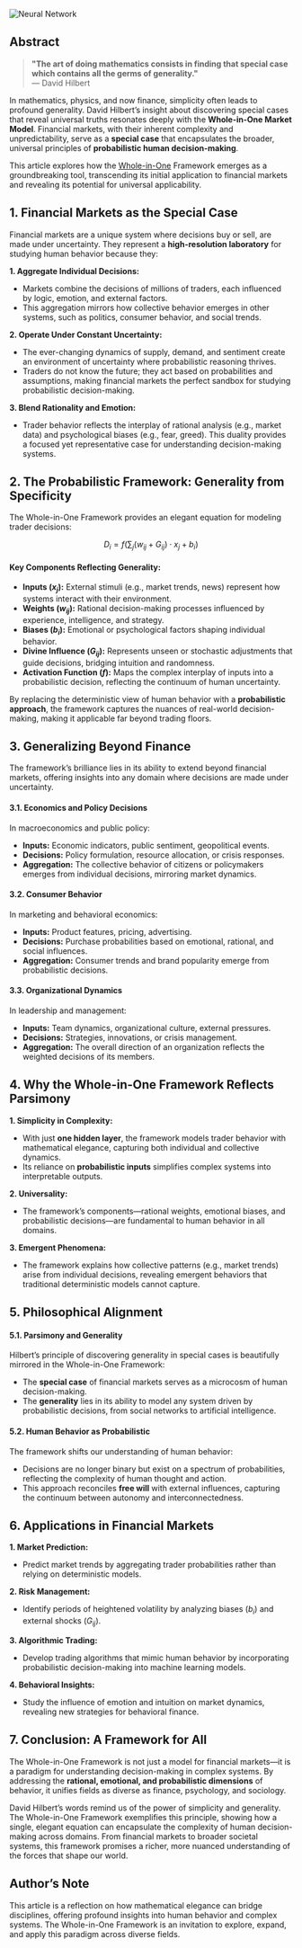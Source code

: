 ![Neural Network](https://blog.quantiota.ai/static/upload/david-hilbert.jpg "enter image title here")

## Abstract

> **"The art of doing mathematics consists in finding that special case which contains all the germs of generality."**  
> — David Hilbert

In mathematics, physics, and now finance, simplicity often leads to profound generality. David Hilbert’s insight about discovering special cases that reveal universal truths resonates deeply with the **Whole-in-One Market Model**. Financial markets, with their inherent complexity and unpredictability, serve as a **special case** that encapsulates the broader, universal principles of **probabilistic human decision-making**. 

This article explores how the [Whole-in-One](https://blog.quantiota.ai/page/15/the-whole-in-one-framework-financial-market-modeling-with-probabilistic-inputs/) Framework emerges as a groundbreaking tool, transcending its initial application to financial markets and revealing its potential for universal applicability.



## 1. Financial Markets as the Special Case

Financial markets are a unique system where decisions buy or sell, are made under uncertainty. They represent a **high-resolution laboratory** for studying human behavior because they:

 **1. Aggregate Individual Decisions:**

   - Markets combine the decisions of millions of traders, each influenced by logic, emotion, and external factors.
   - This aggregation mirrors how collective behavior emerges in other systems, such as politics, consumer behavior, and social trends.

 **2. Operate Under Constant Uncertainty:**

   - The ever-changing dynamics of supply, demand, and sentiment create an environment of uncertainty where probabilistic reasoning thrives.
   - Traders do not know the future; they act based on probabilities and assumptions, making financial markets the perfect sandbox for studying probabilistic decision-making.

 **3. Blend Rationality and Emotion:**

   - Trader behavior reflects the interplay of rational analysis (e.g., market data) and psychological biases (e.g., fear, greed). This duality provides a focused yet representative case for understanding decision-making systems.



## 2. The Probabilistic Framework: Generality from Specificity

The Whole-in-One Framework provides an elegant equation for modeling trader decisions:

$$
D_i = f\left(\sum_{j} (w_{ij} + G_{ij}) \cdot x_j + b_i\right)
$$

#### **Key Components Reflecting Generality:**

- **Inputs ($x_j$):** External stimuli (e.g., market trends, news) represent how systems interact with their environment.
- **Weights ($w_{ij}$):** Rational decision-making processes influenced by experience, intelligence, and strategy.
- **Biases ($b_i$):** Emotional or psychological factors shaping individual behavior.
- **Divine Influence ($G_{ij}$):** Represents unseen or stochastic adjustments that guide decisions, bridging intuition and randomness.
- **Activation Function ($f$):** Maps the complex interplay of inputs into a probabilistic decision, reflecting the continuum of human uncertainty.

By replacing the deterministic view of human behavior with a **probabilistic approach**, the framework captures the nuances of real-world decision-making, making it applicable far beyond trading floors.



## 3. Generalizing Beyond Finance

The framework’s brilliance lies in its ability to extend beyond financial markets, offering insights into any domain where decisions are made under uncertainty. 

#### **3.1. Economics and Policy Decisions**
In macroeconomics and public policy:

- **Inputs:** Economic indicators, public sentiment, geopolitical events.
- **Decisions:** Policy formulation, resource allocation, or crisis responses.
- **Aggregation:** The collective behavior of citizens or policymakers emerges from individual decisions, mirroring market dynamics.

#### **3.2. Consumer Behavior**
In marketing and behavioral economics:

- **Inputs:** Product features, pricing, advertising.
- **Decisions:** Purchase probabilities based on emotional, rational, and social influences.
- **Aggregation:** Consumer trends and brand popularity emerge from probabilistic decisions.

#### **3.3. Organizational Dynamics**
In leadership and management:

- **Inputs:** Team dynamics, organizational culture, external pressures.
- **Decisions:** Strategies, innovations, or crisis management.
- **Aggregation:** The overall direction of an organization reflects the weighted decisions of its members.



## 4. Why the Whole-in-One Framework Reflects Parsimony

 **1. Simplicity in Complexity:**

   - With just **one hidden layer**, the framework models trader behavior with mathematical elegance, capturing both individual and collective dynamics.
   - Its reliance on **probabilistic inputs** simplifies complex systems into interpretable outputs.

 **2. Universality:**

   - The framework’s components—rational weights, emotional biases, and probabilistic decisions—are fundamental to human behavior in all domains.

 **3. Emergent Phenomena:**

   - The framework explains how collective patterns (e.g., market trends) arise from individual decisions, revealing emergent behaviors that traditional deterministic models cannot capture.



## 5. Philosophical Alignment

#### **5.1. Parsimony and Generality**
Hilbert’s principle of discovering generality in special cases is beautifully mirrored in the Whole-in-One Framework:

- The **special case** of financial markets serves as a microcosm of human decision-making.
- The **generality** lies in its ability to model any system driven by probabilistic decisions, from social networks to artificial intelligence.

#### **5.2. Human Behavior as Probabilistic**
The framework shifts our understanding of human behavior:

- Decisions are no longer binary but exist on a spectrum of probabilities, reflecting the complexity of human thought and action.
- This approach reconciles **free will** with external influences, capturing the continuum between autonomy and interconnectedness.



## 6. Applications in Financial Markets

 **1. Market Prediction:**

   - Predict market trends by aggregating trader probabilities rather than relying on deterministic models.

 **2. Risk Management:**

   - Identify periods of heightened volatility by analyzing biases ($b_i$) and external shocks ($G_{ij}$).

 **3. Algorithmic Trading:**

   - Develop trading algorithms that mimic human behavior by incorporating probabilistic decision-making into machine learning models.

 **4. Behavioral Insights:**

   - Study the influence of emotion and intuition on market dynamics, revealing new strategies for behavioral finance.



## 7. Conclusion: A Framework for All

The Whole-in-One Framework is not just a model for financial markets—it is a paradigm for understanding decision-making in complex systems. By addressing the **rational, emotional, and probabilistic dimensions** of behavior, it unifies fields as diverse as finance, psychology, and sociology.

David Hilbert’s words remind us of the power of simplicity and generality. The Whole-in-One Framework exemplifies this principle, showing how a single, elegant equation can encapsulate the complexity of human decision-making across domains. From financial markets to broader societal systems, this framework promises a richer, more nuanced understanding of the forces that shape our world.



## Author’s Note
This article is a reflection on how mathematical elegance can bridge disciplines, offering profound insights into human behavior and complex systems. The Whole-in-One Framework is an invitation to explore, expand, and apply this paradigm across diverse fields.


